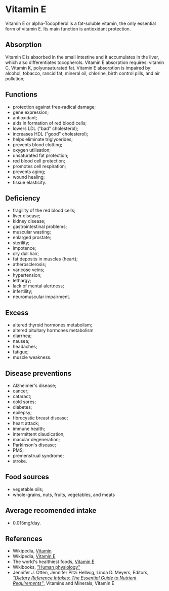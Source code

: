 # Vitamin E
Vitamin E or alpha-Tocopherol is a fat-soluble vitamin, the only essential form of vitamin E. Its main function is antioxidant protection.

## Absorption
Vitamin E is absorbed in the small intestine and it accumulates in the liver, which also differentiates tocopherols.
Vitamin E absorption requires: vitamin C, Vitamin K, polyunsaturated fat.
Vitamin E absorption is impaired by: alcohol, tobacco, rancid fat, mineral oil, chlorine, birth control pills, and air pollution;

## Functions
- protection against free-radical damage;
- gene expression;
- antioxidant;
- aids in formation of red blood cells;
- lowers LDL ("bad" cholesterol);
- increases HDL ("good" cholesterol);
- helps eliminate triglycerides;
- prevents blood clotting;
- oxygen utilisation;
- unsaturated fat protection;
- red blood cell protection;
- promotes cell respiration;
- prevents aging;
- wound healing;
- tissue elasticity.

## Deficiency
- fragility of the red blood cells;
- liver disease;
- kidney disease;
- gastrointestinal problems;
- muscular wasting;
- enlarged prostate;
- sterility;
- impotence;
- dry dull hair;
- fat deposits in muscles (heart);
- atherosclerosis;
- varicose veins;
- hypertension;
- lethargy;
- lack of mental alertness;
- infertility;
- neuromuscular impairment. 

## Excess
- altered thyroid hormones metabolism;
- altered pituitary hormones metabolism
- diarrhea;
- nausea;
- headaches;
- fatigue;
- muscle weakness.

## Disease preventions
- Alzheimer's disease;
- cancer;
- cataract;
- cold sores;
- diabetes;
- epilepsy;
- fibrocystic breast disease;
- heart attack;
- immune health;
- intermittent claudication;
- macular degeneration;
- Parkinson's disease;
- PMS;
- premenstrual syndrome;
- stroke.

## Food sources
- vegetable oils;
- whole-grains, nuts, fruits, vegetables, and meats

## Average recomended intake
- 0.015mg/day.

## References
- Wikipedia, [Vitamin](https://en.wikipedia.org/wiki/Vitamin)
- Wikipedia, [Vitamin E](https://en.wikipedia.org/wiki/Vitamin_E)
- The world's healthiest foods, [Vitamin E](http://www.whfoods.com/genpage.php?tname=nutrient&dbid=111)
- Wikibooks, ["Human physiology"](https://en.Wikibooks.org/wiki/Human_Physiology/Nutrition#Vitamins)
- Jennifer J. Otten, Jennifer Pitzi Hellwig, Linda D. Meyers, Editors, [_"Dietary Reference Intakes: The Essential Guide to Nutrient Requirements"_](https://www.amazon.com/Dietary-Reference-Intakes-Essential-Requirements/dp/0309157420), Vitamins and Minerals, Vitamin E